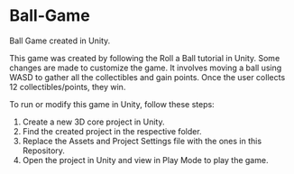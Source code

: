 # Ball-Game
Ball Game created in Unity.

This game was created by following the Roll a Ball tutorial in Unity. Some changes are made to customize the game. It involves moving a ball using WASD to gather all the collectibles and gain points. Once the user collects 12 collectibles/points, they win.

To run or modify this game in Unity, follow these steps:
1. Create a new 3D core project in Unity.
2. Find the created project in the respective folder.
3. Replace the Assets and Project Settings file with the ones in this Repository.
4. Open the project in Unity and view in Play Mode to play the game.
